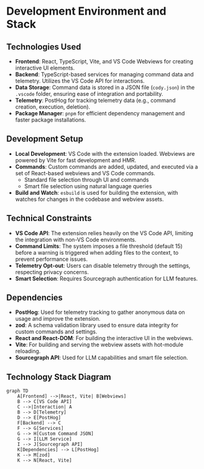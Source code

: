 # Development Environment and Stack

## Technologies Used
- **Frontend**: React, TypeScript, Vite, and VS Code Webviews for creating interactive UI elements.
- **Backend**: TypeScript-based services for managing command data and telemetry. Utilizes the VS Code API for interactions.
- **Data Storage**: Command data is stored in a JSON file (`cody.json`) in the `.vscode` folder, ensuring ease of integration and portability.
- **Telemetry**: PostHog for tracking telemetry data (e.g., command creation, execution, deletion).
- **Package Manager**: `pnpm` for efficient dependency management and faster package installations.

## Development Setup
- **Local Development**: VS Code with the extension loaded. Webviews are powered by Vite for fast development and HMR.
- **Commands**: Custom commands are added, updated, and executed via a set of React-based webviews and VS Code commands.
  - Standard file selection through UI and commands
  - Smart file selection using natural language queries
- **Build and Watch**: `esbuild` is used for building the extension, with watches for changes in the codebase and webview assets.

## Technical Constraints
- **VS Code API**: The extension relies heavily on the VS Code API, limiting the integration with non-VS Code environments.
- **Command Limits**: The system imposes a file threshold (default 15) before a warning is triggered when adding files to the context, to prevent performance issues.
- **Telemetry Opt-out**: Users can disable telemetry through the settings, respecting privacy concerns.
- **Smart Selection**: Requires Sourcegraph authentication for LLM features.

## Dependencies
- **PostHog**: Used for telemetry tracking to gather anonymous data on usage and improve the extension.
- **zod**: A schema validation library used to ensure data integrity for custom commands and settings.
- **React and React-DOM**: For building the interactive UI in the webviews.
- **Vite**: For building and serving the webview assets with hot-module reloading.
- **Sourcegraph API**: Used for LLM capabilities and smart file selection.

## Technology Stack Diagram
```mermaid
graph TD
    A[Frontend] -->|React, Vite| B[Webviews]
    B --> C[VS Code API]
    C -->|Interaction| A
    B --> D[Telemetry]
    D --> E[PostHog]
    F[Backend] --> C
    F --> G[Services]
    G --> H[Custom Command JSON]
    G --> I[LLM Service]
    I --> J[Sourcegraph API]
    K[Dependencies] --> L[PostHog]
    K --> M[zod]
    K --> N[React, Vite]
